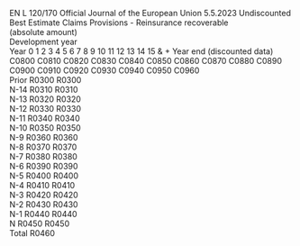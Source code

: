 EN  L 120/170 Official Journal of the European Union 5.5.2023
 Undiscounted Best Estimate Claims Provisions - Reinsurance recoverable  
(absolute amount)  
Development year  
Year  0  1  2  3  4  5  6  7  8  9  10  11  12  13  14  15 & +  Year end 
(discounted 
data)  
C0800  C0810  C0820  C0830  C0840  C0850  C0860  C0870  C0880  C0890  C0900  C0910  C0920  C0930  C0940  C0950  C0960  
Prior  R0300  R0300  
N-14  R0310  R0310  
N-13  R0320  R0320  
N-12  R0330  R0330  
N-11  R0340  R0340  
N-10  R0350  R0350  
N-9  R0360  R0360  
N-8  R0370  R0370  
N-7  R0380  R0380  
N-6  R0390  R0390  
N-5  R0400  R0400  
N-4  R0410  R0410  
N-3  R0420  R0420  
N-2  R0430  R0430  
N-1  R0440  R0440  
N R0450  R0450  
Total  R0460
